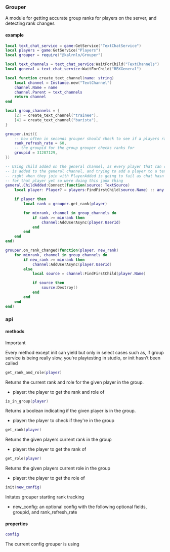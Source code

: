 ### Grouper

A module for getting accurate group ranks for players on the server, and detecting rank changes

#### example
```lua
local text_chat_service = game:GetService("TextChatService")
local players = game:GetService("Players")
local grouper = require("@kalrnlo/Grouper")

local text_channels = text_chat_service:WaitForChild("TextChannels")
local general = text_chat_service:WaitForChild("RBXGeneral")

local function create_text_channel(name: string)
	local channel = Instance.new("TextChannel")
	channel.Name = name
	channel.Parent = text_channels
	return channel
end

local group_channels = {
	[2] = create_text_channel("trainee"),
	[4] = create_text_channel("barista"),
}

grouper.init({
	-- how often in seconds grouper should check to see if a players rank has changed
	rank_refresh_rate = 60,
	-- the groupid for the group grouper checks ranks for
	groupid = 31287129,
})

-- Using child added on the general channel, as every player that can chat
-- is added to the general channel, and trying to add a player to a text channel
-- right when they join with PlayerAdded is going to fail as chat hasn't loaded
-- for that player yet so were doing this jank thing
general.ChildAdded:Connect(function(source: TextSource)
	local player: Player? = players:FindFirstChild(source.Name) :: any

	if player then
		local rank = grouper.get_rank(player)

		for minrank, channel in group_channels do
			if rank >= minrank then
				channel:AddUserAsync(player.UserId)
			end
		end
	end
end)

grouper.on_rank_changed(function(player, new_rank)
	for minrank, channel in group_channels do
		if new_rank >= minrank then
			channel:AddUserAsync(player.UserId)
		else
			local source = channel:FindFirstChild(player.Name)

			if source then
				source:Destroy()
			end
		end
	end
end)
```

### api
#### methods

> [!IMPORTANT]
> Every method except init can yield but only in select cases such as, if group service is being really slow, you're playtesting in studio, or init hasn't been called

```lua
get_rank_and_role(player)
```
Returns the current rank and role for the given player in the group.
- player: the player to get the rank and role of

```lua
is_in_group(player)
```
Returns a boolean indicating if the given player is in the group.
- player: the player to check if they're in the group

```lua
get_rank(player)
```
Returns the given players current rank in the group
- player: the player to get the rank of

```lua
get_role(player)
```
Returns the given players current role in the group
- player: the player to get the role of

```lua
init(new_config)
```
Initates grouper starting rank tracking
- new_config: an optional config with the following optional fields, groupid, and rank_refresh_rate

#### properties

```lua
config
```
The current config grouper is using